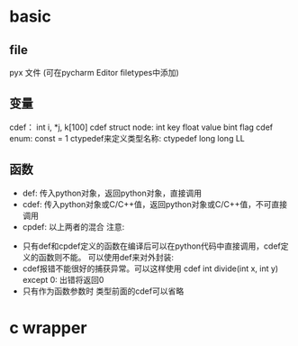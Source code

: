 # basic
## file
pyx 文件 (可在pycharm Editor filetypes中添加)
## 变量
cdef：
    int i, *j, k[100]
    cdef struct node:
        int key
        float value
    bint flag
cdef enum:
    const = 1
ctypedef来定义类型名称:
ctypedef long long LL

## 函数
* def: 传入python对象，返回python对象，直接调用
* cdef: 传入python对象或C/C++值，返回python对象或C/C++值，不可直接调用
* cpdef: 以上两者的混合
注意:
+ 只有def和cpdef定义的函数在编译后可以在python代码中直接调用，cdef定义的函数则不能。 可以使用def来对外封装:
+ cdef报错不能很好的捕获异常。可以这样使用
    cdef int divide(int x, int y) except 0:
出错将返回0
+ 只有作为函数参数时 类型前面的cdef可以省略

# c wrapper